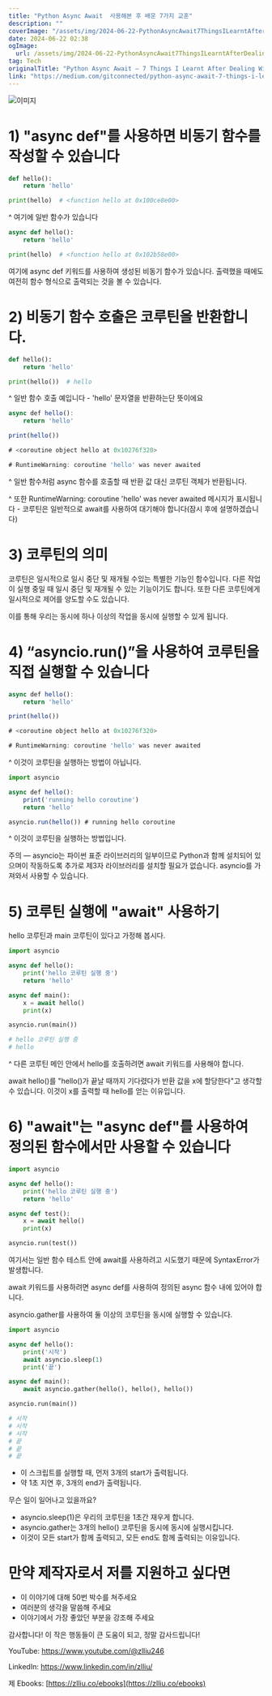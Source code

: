 ```yaml
---
title: "Python Async Await  사용해본 후 배운 7가지 교훈"
description: ""
coverImage: "/assets/img/2024-06-22-PythonAsyncAwait7ThingsILearntAfterDealingWithThemForAWhile_0.png"
date: 2024-06-22 02:38
ogImage: 
  url: /assets/img/2024-06-22-PythonAsyncAwait7ThingsILearntAfterDealingWithThemForAWhile_0.png
tag: Tech
originalTitle: "Python Async Await — 7 Things I Learnt After Dealing With Them For A While"
link: "https://medium.com/gitconnected/python-async-await-7-things-i-learnt-after-dealing-with-them-for-a-while-86c1559e3c15"
---
```




![이미지](/assets/img/2024-06-22-PythonAsyncAwait7ThingsILearntAfterDealingWithThemForAWhile_0.png)

# 1) "async def"를 사용하면 비동기 함수를 작성할 수 있습니다

```python
def hello():
    return 'hello'

print(hello)  # <function hello at 0x100ce8e00>
```

^ 여기에 일반 함수가 있습니다


<div class="content-ad"></div>

```python
async def hello():
    return 'hello'

print(hello)  # <function hello at 0x102b58e00>
```

여기에 async def 키워드를 사용하여 생성된 비동기 함수가 있습니다. 출력했을 때에도 여전히 함수 형식으로 출력되는 것을 볼 수 있습니다.

# 2) 비동기 함수 호출은 코루틴을 반환합니다.

```python
def hello():
    return 'hello'

print(hello())  # hello
```

<div class="content-ad"></div>

^ 일반 함수 호출 예입니다 - 'hello' 문자열을 반환하는단 뜻이에요

```js
async def hello():
    return 'hello'

print(hello())  

# <coroutine object hello at 0x10276f320>

# RuntimeWarning: coroutine 'hello' was never awaited
```

^ 일반 함수처럼 async 함수를 호출할 때 반환 값 대신 코루틴 객체가 반환됩니다.

^ 또한 RuntimeWarning: coroutine 'hello' was never awaited 메시지가 표시됩니다 - 코루틴은 일반적으로 await를 사용하여 대기해야 합니다(잠시 후에 설명하겠습니다)

<div class="content-ad"></div>

# 3) 코루틴의 의미

코루틴은 일시적으로 일시 중단 및 재개될 수있는 특별한 기능인 함수입니다. 다른 작업이 실행 중일 때 일시 중단 및 재개될 수 있는 기능이기도 합니다. 또한 다른 코루틴에게 일시적으로 제어를 양도할 수도 있습니다.

이를 통해 우리는 동시에 하나 이상의 작업을 동시에 실행할 수 있게 됩니다.

# 4) “asyncio.run()”을 사용하여 코루틴을 직접 실행할 수 있습니다

<div class="content-ad"></div>

```js
async def hello():
    return 'hello'

print(hello())

# <coroutine object hello at 0x10276f320>

# RuntimeWarning: coroutine 'hello' was never awaited
```

^ 이것이 코루틴을 실행하는 방법이 아닙니다.

```js
import asyncio

async def hello():
    print('running hello coroutine')
    return 'hello'

asyncio.run(hello()) # running hello coroutine
```

^ 이것이 코루틴을 실행하는 방법입니다.

<div class="content-ad"></div>

주의 — asyncio는 파이썬 표준 라이브러리의 일부이므로 Python과 함께 설치되어 있으며이 작동하도록 추가로 제3자 라이브러리를 설치할 필요가 없습니다. asyncio를 가져와서 사용할 수 있습니다.

# 5) 코루틴 실행에 "await" 사용하기

hello 코루틴과 main 코루틴이 있다고 가정해 봅시다.

```python
import asyncio

async def hello():
    print('hello 코루틴 실행 중')
    return 'hello'

async def main():
    x = await hello()
    print(x)

asyncio.run(main())    

# hello 코루틴 실행 중
# hello
```

<div class="content-ad"></div>

^ 다른 코루틴 메인 안에서 hello를 호출하려면 await 키워드를 사용해야 합니다.

await hello()를 "hello()가 끝날 때까지 기다렸다가 반환 값을 x에 할당한다"고 생각할 수 있습니다. 이것이 x를 출력할 때 hello를 얻는 이유입니다.

# 6) "await"는 "async def"를 사용하여 정의된 함수에서만 사용할 수 있습니다

```python
import asyncio

async def hello():
    print('hello 코루틴 실행 중')
    return 'hello'

async def test():
    x = await hello()
    print(x)

asyncio.run(test())
```

<div class="content-ad"></div>

여기서는 일반 함수 테스트 안에 await를 사용하려고 시도했기 때문에 SyntaxError가 발생합니다.

await 키워드를 사용하려면 async def를 사용하여 정의된 async 함수 내에 있어야 합니다.

asyncio.gather를 사용하여 둘 이상의 코루틴을 동시에 실행할 수 있습니다.

```python
import asyncio

async def hello():
    print('시작')
    await asyncio.sleep(1)
    print('끝')

async def main():
    await asyncio.gather(hello(), hello(), hello())

asyncio.run(main())

# 시작
# 시작
# 시작
# 끝
# 끝
# 끝
```

<div class="content-ad"></div>

- 이 스크립트를 실행할 때, 먼저 3개의 start가 출력됩니다.
- 약 1초 지연 후, 3개의 end가 출력됩니다.

무슨 일이 일어나고 있을까요?

- asyncio.sleep(1)은 우리의 코루틴을 1초간 재우게 합니다.
- asyncio.gather는 3개의 hello() 코루틴을 동시에 동시에 실행시킵니다.
- 이것이 모든 start가 함께 출력되고, 모든 end도 함께 출력되는 이유입니다.

# 만약 제작자로서 저를 지원하고 싶다면

<div class="content-ad"></div>

- 이 이야기에 대해 50번 박수를 쳐주세요
- 여러분의 생각을 말씀해 주세요
- 이야기에서 가장 좋았던 부분을 강조해 주세요

감사합니다! 이 작은 행동들이 큰 도움이 되고, 정말 감사드립니다!

YouTube: https://www.youtube.com/@zlliu246

LinkedIn: https://www.linkedin.com/in/zlliu/

<div class="content-ad"></div>

제 Ebooks: [https://zlliu.co/ebooks](https://zlliu.co/ebooks)